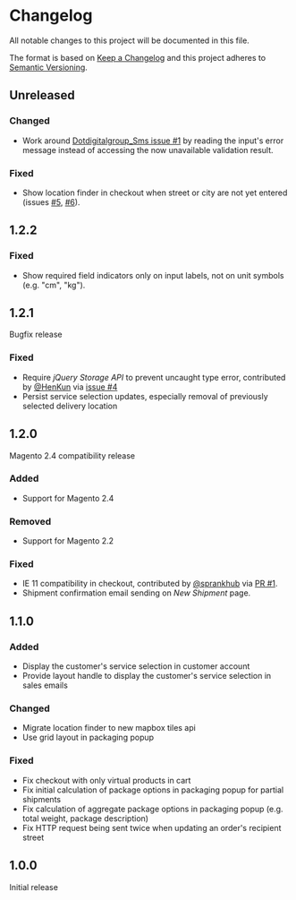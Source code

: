 # Changelog
All notable changes to this project will be documented in this file.

The format is based on [Keep a Changelog](http://keepachangelog.com/en/1.0.0/)
and this project adheres to [Semantic Versioning](http://semver.org/spec/v2.0.0.html).

## Unreleased

### Changed

- Work around [Dotdigitalgroup_Sms issue #1](https://github.com/dotmailer/dotmailer-magento2-extension-sms/issues/1)
  by reading the input's error message instead of accessing the now unavailable validation result.

### Fixed

- Show location finder in checkout when street or city are not yet entered
  (issues [#5](https://github.com/netresearch/dhl-module-ui/issues/5),
  [#6](https://github.com/netresearch/dhl-module-ui/issues/6)).

## 1.2.2

### Fixed

- Show required field indicators only on input labels, not on unit symbols (e.g. "cm", "kg").

## 1.2.1

Bugfix release

### Fixed

- Require _jQuery Storage API_ to prevent uncaught type error, contributed by [@HenKun](https://github.com/HenKun) via [issue #4](https://github.com/netresearch/dhl-module-ui/issues/4)
- Persist service selection updates, especially removal of previously selected delivery location

## 1.2.0

Magento 2.4 compatibility release

### Added

- Support for Magento 2.4

### Removed

- Support for Magento 2.2

### Fixed

- IE 11 compatibility in checkout, contributed by [@sprankhub](https://github.com/sprankhub) via [PR #1](https://github.com/netresearch/dhl-module-ui/pull/1).
- Shipment confirmation email sending on _New Shipment_ page.

## 1.1.0

### Added

- Display the customer's service selection in customer account
- Provide layout handle to display the customer's service selection in sales emails

### Changed

- Migrate location finder to new mapbox tiles api
- Use grid layout in packaging popup

### Fixed

- Fix checkout with only virtual products in cart
- Fix initial calculation of package options in packaging popup for partial shipments
- Fix calculation of aggregate package options in packaging popup (e.g. total weight, package description)
- Fix HTTP request being sent twice when updating an order's recipient street

## 1.0.0

Initial release
